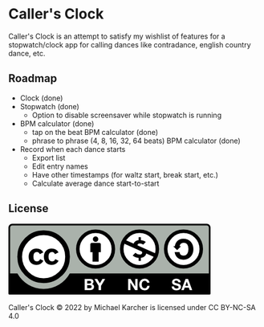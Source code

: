# Caller's Clock

Caller's Clock is an attempt to satisfy my wishlist of features for a stopwatch/clock app for calling dances like contradance, english country dance, etc.

## Roadmap

- Clock (done)
- Stopwatch (done)
  - Option to disable screensaver while stopwatch is running
- BPM calculator (done)
  - tap on the beat BPM calculator (done)
  - phrase to phrase (4, 8, 16, 32, 64 beats) BPM calculator (done)
- Record when each dance starts
  - Export list
  - Edit entry names
  - Have other timestamps (for waltz start, break start, etc.)
  - Calculate average dance start-to-start

## License

![CC BY-NC-SA 4.0](by-nc-sa.png)

Caller's Clock © 2022 by Michael Karcher is licensed under CC BY-NC-SA 4.0


